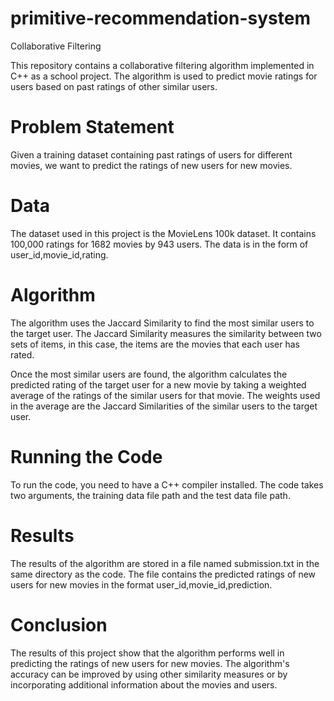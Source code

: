 # primitive-recommendation-system

Collaborative Filtering

This repository contains a collaborative filtering algorithm implemented in C++ as a school project. The algorithm is used to predict movie ratings for users based on past ratings of other similar users.

# Problem Statement
Given a training dataset containing past ratings of users for different movies, we want to predict the ratings of new users for new movies.

# Data
The dataset used in this project is the MovieLens 100k dataset. It contains 100,000 ratings for 1682 movies by 943 users. The data is in the form of user_id,movie_id,rating.

# Algorithm
The algorithm uses the Jaccard Similarity to find the most similar users to the target user. The Jaccard Similarity measures the similarity between two sets of items, in this case, the items are the movies that each user has rated.

Once the most similar users are found, the algorithm calculates the predicted rating of the target user for a new movie by taking a weighted average of the ratings of the similar users for that movie. The weights used in the average are the Jaccard Similarities of the similar users to the target user.

# Running the Code
To run the code, you need to have a C++ compiler installed. The code takes two arguments, the training data file path and the test data file path.

# Results
The results of the algorithm are stored in a file named submission.txt in the same directory as the code. The file contains the predicted ratings of new users for new movies in the format user_id,movie_id,prediction.

# Conclusion
The results of this project show that the algorithm performs well in predicting the ratings of new users for new movies. The algorithm's accuracy can be improved by using other similarity measures or by incorporating additional information about the movies and users.

